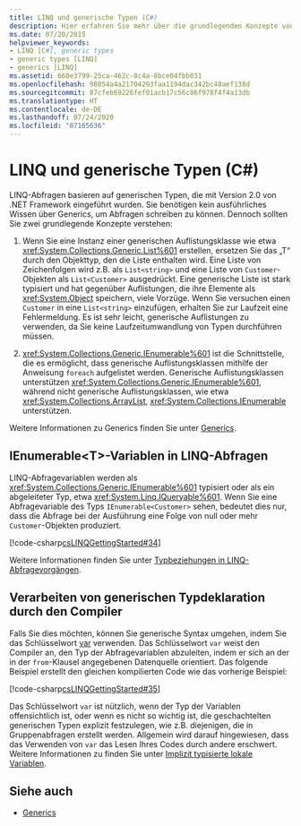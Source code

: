 ```yaml
---
title: LINQ und generische Typen (C#)
description: Hier erfahren Sie mehr über die grundlegenden Konzepte von generischen Typen in C#, die Abfragen unterstützen.  LINQ-Abfragen basieren auf generischen Typen.
ms.date: 07/20/2015
helpviewer_keywords:
- LINQ [C#], generic types
- generic types [LINQ]
- generics [LINQ]
ms.assetid: 660e3799-25ca-462c-8c4a-8bce04fbb031
ms.openlocfilehash: 98054a4a21704293faa1194dac342bc48aef138d
ms.sourcegitcommit: 87cfeb69226fef01acb17c56c86f978f4f4a13db
ms.translationtype: HT
ms.contentlocale: de-DE
ms.lasthandoff: 07/24/2020
ms.locfileid: "87165636"
---
```

# <a name="linq-and-generic-types-c"></a>LINQ und generische Typen (C#)
LINQ-Abfragen basieren auf generischen Typen, die mit Version 2.0 von .NET Framework eingeführt wurden. Sie benötigen kein ausführliches Wissen über Generics, um Abfragen schreiben zu können. Dennoch sollten Sie zwei grundlegende Konzepte verstehen:  
  
1. Wenn Sie eine Instanz einer generischen Auflistungsklasse wie etwa <xref:System.Collections.Generic.List%601> erstellen, ersetzen Sie das „T“ durch den Objekttyp, den die Liste enthalten wird. Eine Liste von Zeichenfolgen wird z.B. als `List<string>` und eine Liste von `Customer`-Objekten als `List<Customer>` ausgedrückt. Eine generische Liste ist stark typisiert und hat gegenüber Auflistungen, die ihre Elemente als <xref:System.Object> speichern, viele Vorzüge. Wenn Sie versuchen einen `Customer` in eine `List<string>` einzufügen, erhalten Sie zur Laufzeit eine Fehlermeldung. Es ist sehr leicht, generische Auflistungen zu verwenden, da Sie keine Laufzeitumwandlung von Typen durchführen müssen.  
  
2. <xref:System.Collections.Generic.IEnumerable%601> ist die Schnittstelle, die es ermöglicht, dass generische Auflistungsklassen mithilfe der Anweisung `foreach` aufgelistet werden. Generische Auflistungsklassen unterstützen <xref:System.Collections.Generic.IEnumerable%601>, während nicht generische Auflistungsklassen, wie etwa <xref:System.Collections.ArrayList>, <xref:System.Collections.IEnumerable> unterstützen.  
  
 Weitere Informationen zu Generics finden Sie unter [Generics](../../generics/index.md).  
  
## <a name="ienumerablet-variables-in-linq-queries"></a>IEnumerable<T\>-Variablen in LINQ-Abfragen  
 LINQ-Abfragevariablen werden als <xref:System.Collections.Generic.IEnumerable%601> typisiert oder als ein abgeleiteter Typ, etwa <xref:System.Linq.IQueryable%601>. Wenn Sie eine Abfragevariable des Typs `IEnumerable<Customer>` sehen, bedeutet dies nur, dass die Abfrage bei der Ausführung eine Folge von null oder mehr `Customer`-Objekten produziert.  
  
 [!code-csharp[csLINQGettingStarted#34](~/samples/snippets/csharp/VS_Snippets_VBCSharp/CsLINQGettingStarted/CS/Class1.cs#34)]  
  
 Weitere Informationen finden Sie unter [Typbeziehungen in LINQ-Abfragevorgängen](./type-relationships-in-linq-query-operations.md).  
  
## <a name="letting-the-compiler-handle-generic-type-declarations"></a>Verarbeiten von generischen Typdeklaration durch den Compiler  
 Falls Sie dies möchten, können Sie generische Syntax umgehen, indem Sie das Schlüsselwort [var](../../../language-reference/keywords/var.md) verwenden. Das Schlüsselwort `var` weist den Compiler an, den Typ der Abfragevariablen abzuleiten, indem er sich an der in der `from`-Klausel angegebenen Datenquelle orientiert. Das folgende Beispiel erstellt den gleichen kompilierten Code wie das vorherige Beispiel:  
  
 [!code-csharp[csLINQGettingStarted#35](~/samples/snippets/csharp/VS_Snippets_VBCSharp/CsLINQGettingStarted/CS/Class1.cs#35)]  
  
 Das Schlüsselwort `var` ist nützlich, wenn der Typ der Variablen offensichtlich ist, oder wenn es nicht so wichtig ist, die geschachtelten generischen Typen explizit festzulegen, wie z.B. diejenigen, die in Gruppenabfragen erstellt werden. Allgemein wird darauf hingewiesen, dass das Verwenden von `var` das Lesen Ihres Codes durch andere erschwert. Weitere Informationen zu finden Sie unter [Implizit typisierte lokale Variablen](../../classes-and-structs/implicitly-typed-local-variables.md).  
  
## <a name="see-also"></a>Siehe auch

- [Generics](../../generics/index.md)
